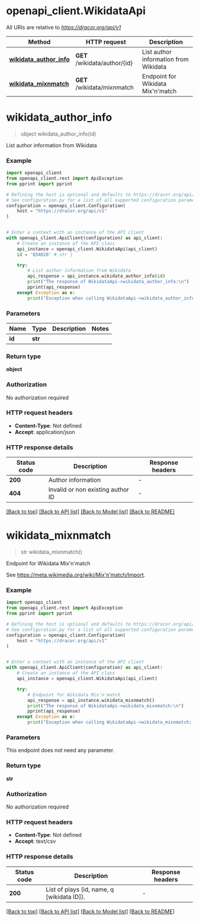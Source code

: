# openapi_client.WikidataApi

All URIs are relative to *https://dracor.org/api/v1*

Method | HTTP request | Description
------------- | ------------- | -------------
[**wikidata_author_info**](WikidataApi.md#wikidata_author_info) | **GET** /wikidata/author/{id} | List author information from Wikidata
[**wikidata_mixnmatch**](WikidataApi.md#wikidata_mixnmatch) | **GET** /wikidata/mixnmatch | Endpoint for Wikidata Mix&#39;n&#39;match


# **wikidata_author_info**
> object wikidata_author_info(id)

List author information from Wikidata

### Example


```python
import openapi_client
from openapi_client.rest import ApiException
from pprint import pprint

# Defining the host is optional and defaults to https://dracor.org/api/v1
# See configuration.py for a list of all supported configuration parameters.
configuration = openapi_client.Configuration(
    host = "https://dracor.org/api/v1"
)


# Enter a context with an instance of the API client
with openapi_client.ApiClient(configuration) as api_client:
    # Create an instance of the API class
    api_instance = openapi_client.WikidataApi(api_client)
    id = 'Q34628' # str | 

    try:
        # List author information from Wikidata
        api_response = api_instance.wikidata_author_info(id)
        print("The response of WikidataApi->wikidata_author_info:\n")
        pprint(api_response)
    except Exception as e:
        print("Exception when calling WikidataApi->wikidata_author_info: %s\n" % e)
```



### Parameters


Name | Type | Description  | Notes
------------- | ------------- | ------------- | -------------
 **id** | **str**|  | 

### Return type

**object**

### Authorization

No authorization required

### HTTP request headers

 - **Content-Type**: Not defined
 - **Accept**: application/json

### HTTP response details

| Status code | Description | Response headers |
|-------------|-------------|------------------|
**200** | Author information |  -  |
**404** | Invalid or non existing author ID |  -  |

[[Back to top]](#) [[Back to API list]](../README.md#documentation-for-api-endpoints) [[Back to Model list]](../README.md#documentation-for-models) [[Back to README]](../README.md)

# **wikidata_mixnmatch**
> str wikidata_mixnmatch()

Endpoint for Wikidata Mix'n'match

See https://meta.wikimedia.org/wiki/Mix'n'match/Import.

### Example


```python
import openapi_client
from openapi_client.rest import ApiException
from pprint import pprint

# Defining the host is optional and defaults to https://dracor.org/api/v1
# See configuration.py for a list of all supported configuration parameters.
configuration = openapi_client.Configuration(
    host = "https://dracor.org/api/v1"
)


# Enter a context with an instance of the API client
with openapi_client.ApiClient(configuration) as api_client:
    # Create an instance of the API class
    api_instance = openapi_client.WikidataApi(api_client)

    try:
        # Endpoint for Wikidata Mix'n'match
        api_response = api_instance.wikidata_mixnmatch()
        print("The response of WikidataApi->wikidata_mixnmatch:\n")
        pprint(api_response)
    except Exception as e:
        print("Exception when calling WikidataApi->wikidata_mixnmatch: %s\n" % e)
```



### Parameters

This endpoint does not need any parameter.

### Return type

**str**

### Authorization

No authorization required

### HTTP request headers

 - **Content-Type**: Not defined
 - **Accept**: text/csv

### HTTP response details

| Status code | Description | Response headers |
|-------------|-------------|------------------|
**200** | List of plays (id, name, q [wikidata ID]). |  -  |

[[Back to top]](#) [[Back to API list]](../README.md#documentation-for-api-endpoints) [[Back to Model list]](../README.md#documentation-for-models) [[Back to README]](../README.md)

